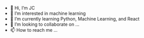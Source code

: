 - 👋 Hi, I’m JC
- 👀 I’m interested in machine learning
- 🌱 I’m currently learning Python, Machine Learning, and React
- 💞️ I’m looking to collaborate on ...
- 📫 How to reach me ...

<!---
n1ghtlight2/n1ghtlight2 is a ✨ special ✨ repository because its `README.md` (this file) appears on your GitHub profile.
You can click the Preview link to take a look at your changes.
--->

